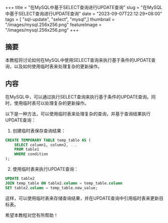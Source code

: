 +++
title = "在MySQL中基于SELECT查询进行UPDATE查询"
slug = "在MySQL中基于SELECT查询进行UPDATE查询"
date = "2023-09-07T22:12:29+08:00"
tags = [ "sql-update", "select", "mysql",]
thumbnail = "/images/mysql.256x256.png"
featureImage = "/images/mysql.256x256.png"
+++


## 摘要
本教程将讨论如何在MySQL中使用SELECT查询来执行基于条件的UPDATE查询，以及如何使用临时表来处理复杂的更新操作。

## 内容

在MySQL中，可以通过执行SELECT查询来执行基于条件的UPDATE查询。同时，使用临时表可以处理复杂的更新操作。

以下是一种方法，可以使用临时表来处理复杂的查询，并基于查询结果执行UPDATE查询：

1. 创建临时表保存查询结果：

```sql
CREATE TEMPORARY TABLE temp_table AS (
    SELECT column1, column2, ...
    FROM table1
    WHERE condition
);
```

2. 使用临时表来执行UPDATE查询：

```sql
UPDATE table2
JOIN temp_table ON table2.column = temp_table.column
SET table2.column = temp_table.new_value;
```

这样，可以使用临时表来存储查询结果，并在UPDATE查询中引用临时表来更新目标表。

希望本教程对您有所帮助！


